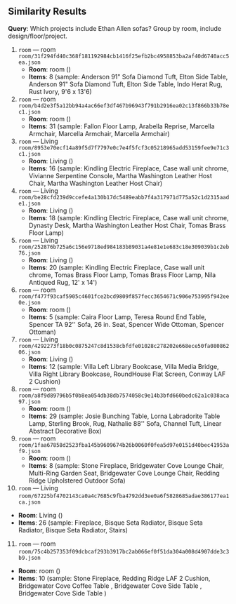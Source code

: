 ## Similarity Results

**Query**: Which projects include Ethan Allen sofas? Group by room, include design/floor/project.

1. `room` — room  
`room/31f294fd40c368f181192984cb1416f25efb2bc4958853ba2af40d6740acc5ea.json`
   - **Room**: room ()
   - **Items**: 8  (sample: Anderson 91" Sofa Diamond Tuft, Elton Side Table, Anderson 91" Sofa Diamond Tuft, Elton Side Table, Indo Herat Rug, Rust Ivory, 9'6 x 13'6)
2. `room` — room  
`room/b4d2e3f5a12bb94a4ac66ef3df467b96943f791b2916ea02c13f866b33b78ec1.json`
   - **Room**: room ()
   - **Items**: 31  (sample: Fallon Floor Lamp, Arabella Reprise, Marcella Armchair, Marcella Armchair, Marcella Armchair)
3. `room` — Living  
`room/8953e70ecf14a89f5d7f7797e0c7e4f5fcf3c05218965add53159fee9e71c3c1.json`
   - **Room**: Living ()
   - **Items**: 16  (sample: Kindling Electric Fireplace, Case wall unit chrome, Vivianne Serpentine Console, Martha Washington Leather Host Chair, Martha Washington Leather Host Chair)
4. `room` — Living  
`room/be28cfd239d9ccefe4a130b17dc5489eabb7f4a317971d775a52c1d2315aade1.json`
   - **Room**: Living ()
   - **Items**: 18  (sample: Kindling Electric Fireplace, Case wall unit chrome, Dynasty Desk, Martha Washington Leather Host Chair, Tomas Brass Floor Lamp)
5. `room` — Living  
`room/252876b725a6c156e9718ed984183b89031a4e81e1e683c18e309039b1c2eb76.json`
   - **Room**: Living ()
   - **Items**: 20  (sample: Kindling Electric Fireplace, Case wall unit chrome, Tomas Brass Floor Lamp, Tomas Brass Floor Lamp, Nila Antiqued Rug, 12' x 14')
6. `room` — room  
`room/f477f93caf5905c4601fce2bcd9809f857fecc3654671c906e753995f942ee0e.json`
   - **Room**: room ()
   - **Items**: 5  (sample: Caira Floor Lamp, Teresa Round End Table, Spencer TA 92'' Sofa, 26 in. Seat, Spencer Wide Ottoman, Spencer Ottoman)
7. `room` — Living  
`room/4292273f18b0c0875247c8d1538cbfdfe01028c278202e668ece50fa08086206.json`
   - **Room**: Living ()
   - **Items**: 12  (sample: Villa Left Library Bookcase, Villa Media Bridge, Villa Right Library Bookcase, RoundHouse Flat Screen, Conway LAF 2 Cushion)
8. `room` — room  
`room/a8f9d89796b5f0b8ea054db38db7574058c9e14b3bfd660bedc62a1c038aca97.json`
   - **Room**: room ()
   - **Items**: 29  (sample: Josie Bunching Table, Lorna Labradorite Table Lamp, Sterling Brook, Rug, Nathalie 88'' Sofa, Channel Tuft, Linear Abstract Decorative  Box)
9. `room` — room  
`room/1faa67858d2523fba145b9609674b26b0060f0fea5d97e0151d40bec41953af9.json`
   - **Room**: room ()
   - **Items**: 8  (sample: Stone Fireplace, Bridgewater Cove Lounge Chair, Multi-Ring Garden Seat, Bridgewater Cove Lounge Chair, Redding Ridge Upholstered Outdoor Sofa)
10. `room` — Living  
`room/67225bf4702143ca0a4c7685c9fba4792dd3ee0a6f5828685adae386177ea1ca.json`
   - **Room**: Living ()
   - **Items**: 26  (sample: Fireplace, Bisque Seta Radiator, Bisque Seta Radiator, Bisque Seta Radiator, Stairs)
11. `room` — room  
`room/75c4b257353f09dcbcaf293b3917bc2ab066ef0f51da304a008d4907dde3c3b9.json`
   - **Room**: room ()
   - **Items**: 10  (sample: Stone Fireplace, Redding Ridge LAF 2 Cushion, Bridgewater Cove Coffee Table , Bridgewater Cove Side Table , Bridgewater Cove Side Table )
